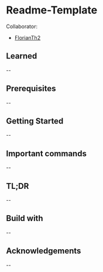 # Readme-Template


Collaborator:
 - [FlorianTh2](https://github.com/FlorianTh2)


## Learned
--

## Prerequisites
--

## Getting Started
--

## Important commands
--

## TL;DR
--

## Build with
--

## Acknowledgements
--


   [here]: <https://github.com/FlorianTh2>
